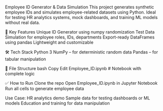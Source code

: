  Employee ID Generator & Data Simulation
This project generates synthetic employee IDs and simulates employee-related datasets using Python. 
Ideal for testing HR analytics systems, mock dashboards, and training ML models without real data.

🚀 Key Features
Unique ID Generator using numpy randomization
Test Data Simulation for employee roles, IDs, departments
Export-ready DataFrames using pandas
Lightweight and customizable

🛠 Tech Stack
Python 3
NumPy – for deterministic random data
Pandas – for tabular manipulation

📂 File Structure
bash
Copy
Edit
Employee_ID.ipynb   # Notebook with complete logic

✅ How to Run
Clone the repo
Open Employee_ID.ipynb in Jupyter Notebook
Run all cells to generate employee data

Use Case:
HR analytics demo
Sample data for testing dashboards or ML models
Education and training for data manipulation




